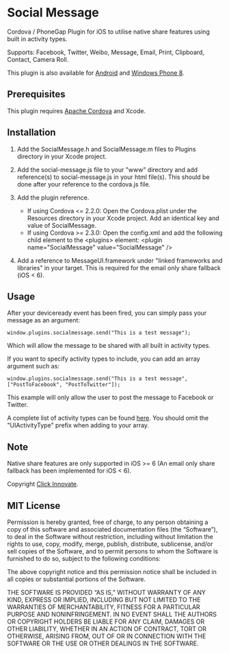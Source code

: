 Social Message
==============

Cordova / PhoneGap Plugin for iOS to utilise native share features using built in activity types.

Supports: Facebook, Twitter, Weibo, Message, Email, Print, Clipboard, Contact, Camera Roll.

This plugin is also available for [Android](https://github.com/ClickInnovate/CordovaPhoneGapPlugins/tree/master/Android/SocialMessage) and [Windows Phone 8](https://github.com/ClickInnovate/CordovaPhoneGapPlugins/tree/master/Windows%20Phone%208/SocialMessage).


## Prerequisites

This plugin requires [Apache Cordova](http://incubator.apache.org/cordova/) and Xcode.


## Installation

1. Add the SocialMessage.h and SocialMessage.m files to Plugins directory in your Xcode project.

2. Add the social-message.js file to your "www" directory and add reference(s) to social-message.js in your html file(s). This should be done after your reference to the cordova.js file.

3. Add the plugin reference.
	- If using Cordova <= 2.2.0: Open the Cordova.plist under the Resources directory in your Xcode project. Add an identical key and value of SocialMessage.
	- If using Cordova >= 2.3.0: Open the config.xml and add the following child element to the &lt;plugins&gt; element:
		&lt;plugin name="SocialMessage" value="SocialMessage" /&gt;

4. Add a reference to MessageUI.framework under "linked frameworks and libraries" in your target. This is required for the email only share fallback (iOS < 6).

## Usage

After your deviceready event has been fired, you can simply pass your message as an argument:

	window.plugins.socialmessage.send("This is a test message");

Which will allow the message to be shared with all built in activity types.

If you want to specify activity types to include, you can add an array argument such as:

	window.plugins.socialmessage.send("This is a test message", ["PostToFacebook", "PostToTwitter"]);
	
This example will only allow the user to post the message to Facebook or Twitter.

A complete list of activity types can be found [here](http://developer.apple.com/library/ios/#documentation/UIKit/Reference/UIActivity_Class/Reference/Reference.html#//apple_ref/occ/cl/UIActivity). You should omit the "UIActivityType" prefix when adding to your array.


## Note

Native share features are only supported in iOS >= 6 (An email only share fallback has been implemented for iOS < 6).

Copyright [Click Innovate](http://www.clickinnovate.com/).


## MIT License

Permission is hereby granted, free of charge, to any person obtaining a copy of this software and associated documentation files (the “Software”), to deal in the Software without restriction, including without limitation the rights to use, copy, modify, merge, publish, distribute, sublicense, and/or sell copies of the Software, and to permit persons to whom the Software is furnished to do so, subject to the following conditions:

The above copyright notice and this permission notice shall be included in all copies or substantial portions of the Software.

THE SOFTWARE IS PROVIDED “AS IS,” WITHOUT WARRANTY OF ANY KIND, EXPRESS OR IMPLIED, INCLUDING BUT NOT LIMITED TO THE WARRANTIES OF MERCHANTABILITY, FITNESS FOR A PARTICULAR PURPOSE AND NONINFRINGEMENT. IN NO EVENT SHALL THE AUTHORS OR COPYRIGHT HOLDERS BE LIABLE FOR ANY CLAIM, DAMAGES OR OTHER LIABILITY, WHETHER IN AN ACTION OF CONTRACT, TORT OR OTHERWISE, ARISING FROM, OUT OF OR IN CONNECTION WITH THE SOFTWARE OR THE USE OR OTHER DEALINGS IN THE SOFTWARE.
